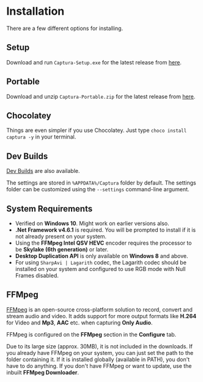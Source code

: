 # Installation

There are a few different options for installing.

## Setup

Download and run `Captura-Setup.exe` for the latest release from [here][latest].

## Portable

Download and unzip `Captura-Portable.zip` for the latest release from [here][latest].

## Chocolatey

Things are even simpler if you use Chocolatey.
Just type `choco install captura -y` in your terminal.

## Dev Builds

[Dev Builds](CI.md) are also available.

The settings are stored in `%APPDATA%/Captura` folder by default. The settings folder can be customized using the `--settings` command-line argument.

## System Requirements

- Verified on **Windows 10**. Might work on earlier versions also.
- **.Net Framework v4.6.1** is required. You will be prompted to install if it is not already present on your system.
- Using the **FFMpeg Intel QSV HEVC** encoder requires the processor to be **Skylake (6th generation)** or later.
- **Desktop Duplication API** is only available on **Windows 8** and above.
- For using `SharpAvi | Lagarith` codec, the Lagarith codec should be installed on your system and configured to use RGB mode with Null Frames disabled.

## FFMpeg

[FFMpeg](http://ffmpeg.org/) is an open-source cross-platform solution to record, convert and stream audio and video.
It adds support for more output formats like **H.264** for Video and **Mp3**, **AAC** etc. when capturing **Only Audio**.

FFMpeg is configured on the **FFMpeg** section in the **Configure** tab.

Due to its large size (approx. 30MB), it is not included in the downloads.
If you already have FFMpeg on your system, you can just set the path to the folder containing it.
If it is installed globally (available in PATH), you don't have to do anything.
If you don't have FFMpeg or want to update, use the inbuilt **FFMpeg Downloader**.

[latest]: https://github.com/MathewSachin/Captura/releases/latest